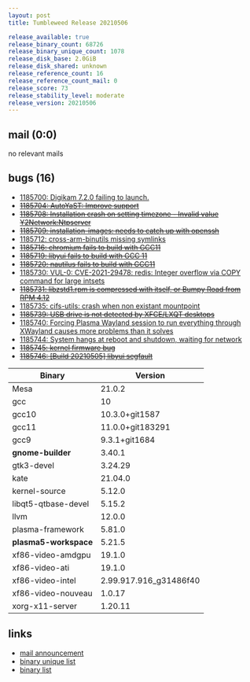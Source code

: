 ```yaml
---
layout: post
title: Tumbleweed Release 20210506

release_available: true
release_binary_count: 68726
release_binary_unique_count: 1078
release_disk_base: 2.0GiB
release_disk_shared: unknown
release_reference_count: 16
release_reference_count_mail: 0
release_score: 73
release_stability_level: moderate
release_version: 20210506
---
```


## mail (0:0)

no relevant mails

## bugs (16)

<!--more-->

- [1185700: Digikam 7.2.0 failing to launch.](https://bugzilla.opensuse.org/show_bug.cgi?id=1185700)
- ~~[1185704: AutoYaST: Improve <ask-list> support](https://bugzilla.opensuse.org/show_bug.cgi?id=1185704)~~
- ~~[1185708: Installation crash on setting timezone - Invalid value Y2Network:Ntpserver](https://bugzilla.opensuse.org/show_bug.cgi?id=1185708)~~
- ~~[1185709: installation-images: needs to catch up with openssh](https://bugzilla.opensuse.org/show_bug.cgi?id=1185709)~~
- [1185712: cross-arm-binutils missing symlinks](https://bugzilla.opensuse.org/show_bug.cgi?id=1185712)
- ~~[1185716: chromium fails to build with GCC11](https://bugzilla.opensuse.org/show_bug.cgi?id=1185716)~~
- ~~[1185719: libyui fails to build with GCC 11](https://bugzilla.opensuse.org/show_bug.cgi?id=1185719)~~
- ~~[1185720: nautilus fails to build with GCC11](https://bugzilla.opensuse.org/show_bug.cgi?id=1185720)~~
- [1185730: VUL-0: CVE-2021-29478: redis: Integer overflow via COPY command for large intsets](https://bugzilla.opensuse.org/show_bug.cgi?id=1185730)
- ~~[1185731: libzstd1.rpm is compressed with itself, or Bumpy Road from RPM 4.12](https://bugzilla.opensuse.org/show_bug.cgi?id=1185731)~~
- [1185735: cifs-utils: crash when non existant mountpoint](https://bugzilla.opensuse.org/show_bug.cgi?id=1185735)
- ~~[1185739: USB drive is not detected by XFCE/LXQT desktops](https://bugzilla.opensuse.org/show_bug.cgi?id=1185739)~~
- [1185740: Forcing Plasma Wayland session to run everything through XWayland causes more problems than it solves](https://bugzilla.opensuse.org/show_bug.cgi?id=1185740)
- [1185744: System hangs at reboot and shutdown, waiting for network](https://bugzilla.opensuse.org/show_bug.cgi?id=1185744)
- ~~[1185745: kernel firmware bug](https://bugzilla.opensuse.org/show_bug.cgi?id=1185745)~~
- ~~[1185746: \[Build 20210505\] libyui segfault](https://bugzilla.opensuse.org/show_bug.cgi?id=1185746)~~

Binary | Version
--- | ---
Mesa | 21.0.2
gcc | 10
gcc10 | 10.3.0+git1587
gcc11 | 11.0.0+git183291
gcc9 | 9.3.1+git1684
**gnome-builder** | 3.40.1
gtk3-devel | 3.24.29
kate | 21.04.0
kernel-source | 5.12.0
libqt5-qtbase-devel | 5.15.2
llvm | 12.0.0
plasma-framework | 5.81.0
**plasma5-workspace** | 5.21.5
xf86-video-amdgpu | 19.1.0
xf86-video-ati | 19.1.0
xf86-video-intel | 2.99.917.916_g31486f40
xf86-video-nouveau | 1.0.17
xorg-x11-server | 1.20.11

## links

- [mail announcement](https://github.com/boombatower/tumbleweed-review/issues/10)
- [binary unique list](http://download.opensuse.org/history/20210506/rpm.unique.list)
- [binary list](http://download.opensuse.org/history/20210506/rpm.list)
